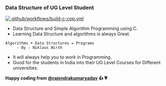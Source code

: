### Data Structure of UG Level Student

[![.github/workflows/build-c-cpp.yml](https://github.com/rajendrakumaryadav/data_strucutre/actions/workflows/build-c-cpp.yml/badge.svg?branch=main)](https://github.com/rajendrakumaryadav/data_strucutre/actions/workflows/build-c-cpp.yml)

- Data Structure and Simple Algorithm Programming using C.
- Learning Data Structure and algorithms is always Great.

```
Algorithms + Data Structures = Programs
     - By : Niklaus Wirth
```

- It will always help you to work in Programming.
- Good for the students in India into their UG Level Courses for Different universities.

**Happy coding from [@rajendrakumaryadav](https://github.com/rajendrakumaryadav) :+1: :heartpulse:**
